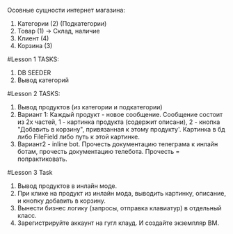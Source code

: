 Осовные сущности интернет магазина:
1) Категории (2) (Подкатегории)
2) Товар (1) -> Склад, наличие
3) Клиент (4)
4) Корзина (3)

#Lesson 1 TASKS:
1) DB SEEDER
2) Вывод категорий

#Lesson 2 TASKS:
1) Вывод продуктов (из категории и подкатегории)
2) Вариант 1: Каждый продукт - новое сообщение. Сообщение состоит
из 2х частей, 1 - картинка продукта (содержит описани), 2 - кнопка 
"Добавить в корзину", привязанная к этому продукту'. Картинка в бд либо
FileField либо путь к этой картинке.
3) Вариант2 - inline bot. Прочесть документацию телеграма к инлайн ботам,
прочесть документацию телебота. Прочесть = попрактиковать.

#Lesson 3 Task
1) Вывод продуктов в инлайн моде.
2) При клике на продукт из инлайн мода, выводить картинку, описание, и кнопку добавить в корзину.
3) Вынести бизнес логику (запросы, отправка клавиатур) в отдельный класс.
4) Зарегистрируйте аккаунт на гугл клауд. И создайте экземпляр ВМ.
